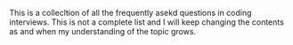 This is a collecltion of all the frequently asekd questions in coding
interviews. This is not a complete list and I will keep changing the contents
as and when my understanding of the topic grows.
